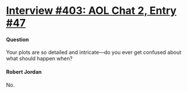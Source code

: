 # [Interview #403: AOL Chat 2, Entry #47](https://www.theoryland.com/intvmain.php?i=403#47)

#### Question

Your plots are so detailed and intricate—do you ever get confused about what should happen when?

#### Robert Jordan

No.

